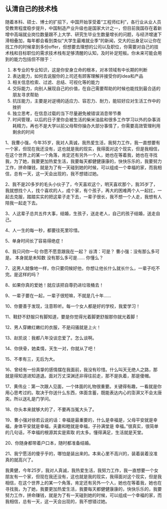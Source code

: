 ## 认清自己的技术栈

随着本科、硕士、博士的扩招下，中国开始享受着“工程师红利”，各行业从业人员受教育程度稳步提升，中国制造产业升级也是国家大计之一，但目前我国存在着新增中高端就业岗位数量跟不上大学、研究生毕业生数量增长的问题，与经济增速下滑相叠加，每年都会看到类似“大学生最难就业季”的新闻，交大的出身足以让你在找工作的时候拿到多份offer，但想要去理想的公司以及职位，你需要对自己的技术栈和目标职位的需求技术栈有足够清醒的认知，及时补足短板。你未来可能会用到的能力包括但不限于：

1. 本专业的专业知识，这是你安身立命的根本，对本领域有中长期的判断
2. 表达能力，如何去说服你的上司还有顾客理解并接受你的idea和产品
3. 相关信息检索、过滤、总结、可视化等的能力
4. 交际能力，向别人展现自己的价值，在自己需要帮助的时候也能找到最合适的朋友寻求帮助
5. 抗压能力，主要是对逆境的适应力、容忍力、耐力，能较好应对生活工作中的挫折
6. 独立思考，在信息过载的当下尽量避免被错误消息带节奏
7. 时间管理，以后的日子里你会被生活的柴米油盐和很多工作学习以外的杂事消耗精力，再也不是大学以前父母帮你操办大部分事情了，你需要高效管理利用剩余的时间





1、我曹小强，今年35岁，我对人真诚，我热爱生活，我努力工作，我一直想要有一个家，但现在我还没有，这也就是我的现实，我得面对这个现实，但是我相信，在这个世界上的某一个角落，肯定还有另外一个人，她也在等着我，她也在寻找我，为了她，我要更加热爱生活，我要每天都健健康康的，快快乐乐的，我要努力工作，拼命赚钱，就是为了有一天碰到她的时候，可以组成一个幸福的家，而我相信，总有一天，这一天会出现的，我不想错过她。

2、我不是20多岁的毛头小伙子了，今天喜欢这个，明天喜欢那个，我35岁了，我就想找个人，找个喜欢的人，成个家，有个孩子，再大的困难两个人一起扛，一起去克服，踏踏实实的把这辈子走下去，一辈子很长，我不想一个人走，我想有人陪我一起走下去。

3、人这辈子总共五件大事，结婚，生孩子，送走老人，自己的孩子结婚，送走自己。

4、人一生的每一秒，都要往死里珍惜。

5、单身时间长了容易得绝症！

6、我只问你一句 你愿不愿意跟我在一起？ 谷清：可是？ 曹小强：没有那么多可是。 本身就是未知数 没有那么多可是…… 你懂么？

7、这男人就像地一样，你只要伺候好他，你想让他长什么就长什么，一辈子吃不完。是这样的吗？

8、如果你真的爱她！就应该把自尊扔进垃圾桶去！

9、一辈子要在一起，一辈子很短嘛，不就是几十年……

10、你要善于发现，注意聆听。每一个女人都是好的学校，我爱学习！

11、鞋舒不舒服只有脚知道，要是你觉得光着脚更舒服那你就光着脚！

12、男人穿嫩红嫩红的衣服，不是闷骚就是上火！

13、赵凯说：我都八年没谈恋爱了。怎么谈啊。

14、你侠骨，她柔情，天生一对，你就从了吧！

15、不孝有三，无后为大。

16、曾经有一份真挚的感情摆在我面前，我没有珍惜。什么叫天无绝人之路，那就是得知道进知道退。面对万丈深渊还非得往前走，那不是执着，那是傻帽。

17、黄伟业：第一次跟人见面，一个体面的礼物很重要。关键得有趣，一看就是你用心思考过的。取决于你送什么东西，体面含蓄，既能表达内心的澎湃又不会太唐突。所以送礼是门学问。

18、你头本来就够大的了，不要再当冤大头了。

19、曹小强对徐若云说的话：幸福是最重要的，什么是幸福是，父母平安就是幸福，身体平安就是幸福，夫妻和睦就是幸福，子孙满堂是 幸福。”很真实，很简单的几句话，不幸福的根源其实是索取 的太多。懂得满足，生活就是天堂。

20、你随身都带着户口本，随时都准备结婚。

21、我宁愿活的傻乎乎的，哪怕是装出来的。本来心里不高兴的，装着装着没准真的就高兴了。



我黄健，今年25岁，我对人真诚，我热爱生活，我努力工作，我一直想要一个女朋友有一个家，但现在我还没有，这也就是我的现实，我得面对这个现实，但是我相信，在这个世界上的某一个角落，肯定还有另外一个人，她也在等着我，她也在寻找我，为了她，我要更加热爱生活，我要每天都健健康康的，快快乐乐的，我要努力工作，拼命赚钱，就是为了有一天碰到她的时候，可以组成一个幸福的家，而我相信，总有一天，这一天会出现的，我不想错过她。

